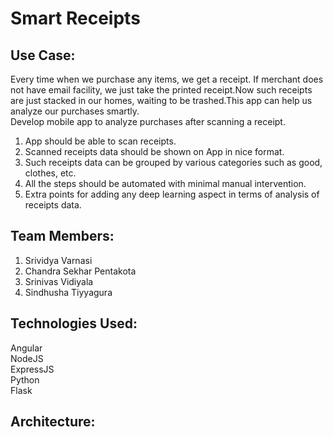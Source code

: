 #                                                     Smart Receipts

## Use Case:
Every time when we purchase any items, we get a receipt. If merchant does not have email facility, we just take the printed receipt.Now such receipts are just stacked in our homes, waiting to be trashed.This app can help us analyze our purchases smartly.   
Develop mobile app to analyze purchases after scanning a receipt.
1. App should be able to scan receipts.
2. Scanned receipts data should be shown on App in nice format.
3. Such receipts data can be grouped by various categories such as good, clothes, etc.
4. All the steps should be automated with minimal manual intervention.
5. Extra points for adding any deep learning aspect in terms of analysis of receipts data.

## Team Members:
1. Srividya Varnasi
2. Chandra Sekhar Pentakota
3. Srinivas Vidiyala
4. Sindhusha Tiyyagura

## Technologies Used:
Angular   
NodeJS   
ExpressJS   
Python    
Flask   

## Architecture:

## 
